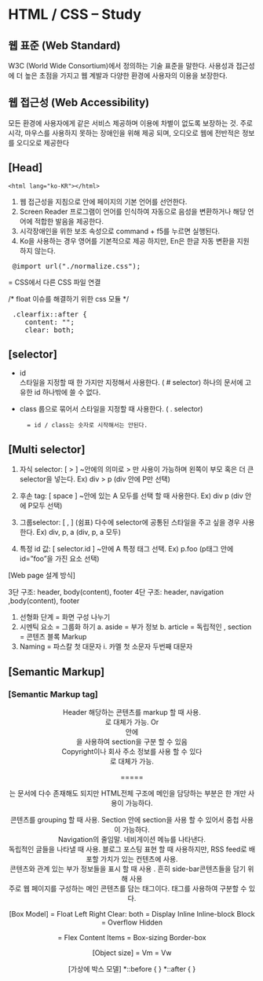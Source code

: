 # HTML / CSS – Study

## 웹 표준 (Web Standard)
W3C (World Wide Consortium)에서 정의하는 기술 표준을 말한다. 사용성과 접근성에 더 높은 초점을 가지고 웹 계발과 다양한 환경에 사용자의 이용을 보장한다. 

## 웹 접근성 (Web Accessibility)
모든 환경에 사용자에게 같은 서비스 제공하며 이용에 차별이 없도록 보장하는 것. 주로 시각, 마우스를 사용하지 못하는 장애인을 위해 제공 되며, 오디오로 웹에 전반적은 정보를 오디오로 제공한다

## [Head]
    <html lang="ko-KR"></html>    

1. 웹 접근성을 지침으로 <head> 안에 페이지의 기본 언어를 선언한다. 
2. Screen Reader 프로그램이 언어를 인식하여 자동으로 음성을 변환하거나 해당 언어에 적합한 발음을 제공한다. 
3. 시각장애인을 위한 보조 속성으로 command + f5를 누르면 실행된다.
4. Ko을 사용하는 경우 영어를 기본적으로 제공 하지만, En은  한글 자동 변환을 지원하지 않는다. 
	
<pre> @import url("./normalize.css"); </pre> 
    
= CSS에서 다른 CSS 파일 연결
	
/* float 이슈를 해결하기 위한 css 모듈 */
<pre> .clearfix::after {
    content: "";
    clear: both; </pre>

## [selector]
* id	
	스타일을 지정할 때 한 가지만 지정해서 사용한다. ( # selector) 
	하나의 문서에 고유한 id 하나밖에 쓸 수 없다.

* class
	룹으로 묶어서 스타일을 지정할 때 사용한다. ( . selector)

		= id / class는 숫자로 시작해서는 안된다.

## [Multi selector]
1. 자식 selector: [ > ] 
	~안에의 의미로 > 만 사용이 가능하며 왼쪽이 부모 혹은 더 큰 selector을 넣는다.
		Ex) div > p (div 안에 P만 선택)

2. 후손 tag: [ space ]
	~안에 있는 A 모두를 선택 할 때 사용한다. 
		Ex) div p (div 안에 P모두 선택)

3. 그룹selector: [ , ] (쉼표)
	다수에 selector에 공통된 스타일을 주고 싶을 경우 사용한다. 
		Ex) div, p, a (div, p, a 모두)

4. 특정 id 값: [ selector.id ]
	~안에 A 특정 태그 선택. 
		Ex) p.foo (p태그 안에  id=”foo”을 가진 요소 선택)

[Web page 설계 방식]

3단 구조: header, body(content), footer
4단 구조: header, navigation ,body(content), footer

1.	선형화 단계 = 	화면 구성 나누기
2.	시멘틱 요소 = 	그룹화 하기
a.	aside = 부가 정보
b.	article = 독립적인 , section = 콘텐츠 블록  Markup
3.	Naming = 	파스칼 첫 대문자
i.	카멜 첫 소문자 두번째 대문자

## [Semantic Markup]
### [Semantic Markup tag]

<header> 
Header 해당하는 콘텐츠를 markup 할 때 사용. <div id=”header”>로 대체가 가능. Or  <section>안에 <header>을 사용하여 section을 구분 할 수 있음

<footer> 
 Copyright이나 회사 주소 정보를 사용 할 수 있다 <div id=”footer’> 로 대체가 가능.

===== <header> <footer>는 문서에 다수 존재해도 되지만 HTML전체 구조에 메인을 담당하는 부분은 한 개만 사용이 가능하다. 
<section> 
콘텐츠를 grouping 할 때 사용. Section 안에 section을 사용 할 수 있어서 중첩 사용이 가능하다. 

<nav>
Navigation의 줄임말. 네비게이션 메뉴를 나타낸다.

<article>
독립적인 글들을 나타낼 때 사용. 블로그 포스팅 표현 할 때 사용하지만, RSS feed로 배포할 가치가 있는 컨텐츠에 사용.

<aside>
콘텐츠와 관계 있는 부가 정보들을 표시 할 때 사용 . 흔히 side-bar콘텐츠들을 담기 위해  사용 

<main>
주로 웹 페이지를 구성하는 메인 콘텐츠를 담는 태그이다. <body>태그를 사용하여 구분할 수 있다. 


[Box Model]
= Float
	Left
	Right
	Clear: both
= Display
	Inline
	Inline-block
	Block
= Overflow
	Hidden

= Flex
	Content
	Items
= Box-sizing
	Border-box

[Object size]
= Vm 
= Vw


[가상에 박스 모델]
*::before { }
*::after { }

	

 
